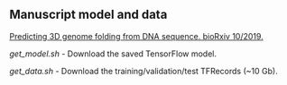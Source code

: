 ## Manuscript model and data

[Predicting 3D genome folding from DNA sequence. bioRxiv 10/2019.]()

*get_model.sh* - Download the saved TensorFlow model.

*get_data.sh* - Download the training/validation/test TFRecords	(~10 Gb).
